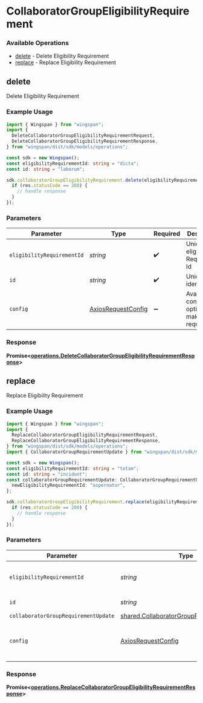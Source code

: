 # CollaboratorGroupEligibilityRequirement

### Available Operations

* [delete](#delete) - Delete Eligibility Requirement
* [replace](#replace) - Replace Eligibility Requirement

## delete

Delete Eligibility Requirement

### Example Usage

```typescript
import { Wingspan } from "wingspan";
import {
  DeleteCollaboratorGroupEligibilityRequirementRequest,
  DeleteCollaboratorGroupEligibilityRequirementResponse,
} from "wingspan/dist/sdk/models/operations";

const sdk = new Wingspan();
const eligibilityRequirementId: string = "dicta";
const id: string = "laborum";

sdk.collaboratorGroupEligibilityRequirement.delete(eligibilityRequirementId, id).then((res: DeleteCollaboratorGroupEligibilityRequirementResponse) => {
  if (res.statusCode == 200) {
    // handle response
  }
});
```

### Parameters

| Parameter                                                    | Type                                                         | Required                                                     | Description                                                  |
| ------------------------------------------------------------ | ------------------------------------------------------------ | ------------------------------------------------------------ | ------------------------------------------------------------ |
| `eligibilityRequirementId`                                   | *string*                                                     | :heavy_check_mark:                                           | Unique eligibility Requirement Id                            |
| `id`                                                         | *string*                                                     | :heavy_check_mark:                                           | Unique identifier                                            |
| `config`                                                     | [AxiosRequestConfig](https://axios-http.com/docs/req_config) | :heavy_minus_sign:                                           | Available config options for making requests.                |


### Response

**Promise<[operations.DeleteCollaboratorGroupEligibilityRequirementResponse](../../models/operations/deletecollaboratorgroupeligibilityrequirementresponse.md)>**


## replace

Replace Eligibility Requirement

### Example Usage

```typescript
import { Wingspan } from "wingspan";
import {
  ReplaceCollaboratorGroupEligibilityRequirementRequest,
  ReplaceCollaboratorGroupEligibilityRequirementResponse,
} from "wingspan/dist/sdk/models/operations";
import { CollaboratorGroupRequirementUpdate } from "wingspan/dist/sdk/models/shared";

const sdk = new Wingspan();
const eligibilityRequirementId: string = "totam";
const id: string = "incidunt";
const collaboratorGroupRequirementUpdate: CollaboratorGroupRequirementUpdate = {
  newEligibilityRequirementId: "aspernatur",
};

sdk.collaboratorGroupEligibilityRequirement.replace(eligibilityRequirementId, id, collaboratorGroupRequirementUpdate).then((res: ReplaceCollaboratorGroupEligibilityRequirementResponse) => {
  if (res.statusCode == 200) {
    // handle response
  }
});
```

### Parameters

| Parameter                                                                                              | Type                                                                                                   | Required                                                                                               | Description                                                                                            |
| ------------------------------------------------------------------------------------------------------ | ------------------------------------------------------------------------------------------------------ | ------------------------------------------------------------------------------------------------------ | ------------------------------------------------------------------------------------------------------ |
| `eligibilityRequirementId`                                                                             | *string*                                                                                               | :heavy_check_mark:                                                                                     | Unique eligibility Requirement Id                                                                      |
| `id`                                                                                                   | *string*                                                                                               | :heavy_check_mark:                                                                                     | Unique identifier                                                                                      |
| `collaboratorGroupRequirementUpdate`                                                                   | [shared.CollaboratorGroupRequirementUpdate](../../models/shared/collaboratorgrouprequirementupdate.md) | :heavy_minus_sign:                                                                                     | N/A                                                                                                    |
| `config`                                                                                               | [AxiosRequestConfig](https://axios-http.com/docs/req_config)                                           | :heavy_minus_sign:                                                                                     | Available config options for making requests.                                                          |


### Response

**Promise<[operations.ReplaceCollaboratorGroupEligibilityRequirementResponse](../../models/operations/replacecollaboratorgroupeligibilityrequirementresponse.md)>**

